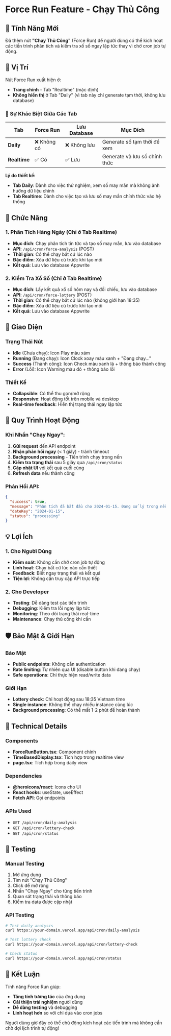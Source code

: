 # Force Run Feature - Chạy Thủ Công

## 🎯 Tính Năng Mới

Đã thêm nút **"Chạy Thủ Công"** (Force Run) để người dùng có thể kích hoạt các tiến trình phân tích và kiểm tra xổ số ngay lập tức thay vì chờ cron job tự động.

## 📍 Vị Trí

Nút Force Run xuất hiện ở:
- **Trang chính** - Tab "Realtime" (mặc định)
- **Không hiển thị** ở Tab "Daily" (vì tab này chỉ generate tạm thời, không lưu database)

### 🔄 Sự Khác Biệt Giữa Các Tab

| Tab | Force Run | Lưu Database | Mục Đích |
|-----|-----------|--------------|----------|
| **Daily** | ❌ Không có | ❌ Không lưu | Generate số tạm thời để xem |
| **Realtime** | ✅ Có | ✅ Lưu | Generate và lưu số chính thức |

**Lý do thiết kế:**
- **Tab Daily**: Dành cho việc thử nghiệm, xem số may mắn mà không ảnh hưởng dữ liệu chính
- **Tab Realtime**: Dành cho việc tạo và lưu số may mắn chính thức vào hệ thống

## 🔧 Chức Năng

### 1. Phân Tích Hàng Ngày (Chỉ ở Tab Realtime)
- **Mục đích**: Chạy phân tích tin tức và tạo số may mắn, lưu vào database
- **API**: `/api/cron/force-analysis` (POST)
- **Thời gian**: Có thể chạy bất cứ lúc nào
- **Đặc điểm**: Xóa dữ liệu cũ trước khi tạo mới
- **Kết quả**: Lưu vào database Appwrite

### 2. Kiểm Tra Xổ Số (Chỉ ở Tab Realtime)
- **Mục đích**: Lấy kết quả xổ số hôm nay và đối chiếu, lưu vào database
- **API**: `/api/cron/force-lottery` (POST)
- **Thời gian**: Có thể chạy bất cứ lúc nào (không giới hạn 18:35)
- **Đặc điểm**: Xóa dữ liệu cũ trước khi tạo mới
- **Kết quả**: Lưu vào database Appwrite

## 🎨 Giao Diện

### Trạng Thái Nút
- **Idle** (Chưa chạy): Icon Play màu xám
- **Running** (Đang chạy): Icon Clock xoay màu xanh + "Đang chạy..."
- **Success** (Thành công): Icon Check màu xanh lá + thông báo thành công
- **Error** (Lỗi): Icon Warning màu đỏ + thông báo lỗi

### Thiết Kế
- **Collapsible**: Có thể thu gọn/mở rộng
- **Responsive**: Hoạt động tốt trên mobile và desktop
- **Real-time feedback**: Hiển thị trạng thái ngay lập tức

## 🔄 Quy Trình Hoạt Động

### Khi Nhấn "Chạy Ngay":

1. **Gửi request** đến API endpoint
2. **Nhận phản hồi ngay** (< 1 giây) - tránh timeout
3. **Background processing** - Tiến trình chạy trong nền
4. **Kiểm tra trạng thái** sau 5 giây qua `/api/cron/status`
5. **Cập nhật UI** với kết quả cuối cùng
6. **Refresh data** nếu thành công

### Phản Hồi API:
```json
{
  "success": true,
  "message": "Phân tích đã bắt đầu cho 2024-01-15. Đang xử lý trong nền...",
  "dateKey": "2024-01-15",
  "status": "processing"
}
```

## 💡 Lợi Ích

### 1. Cho Người Dùng
- **Kiểm soát**: Không cần chờ cron job tự động
- **Linh hoạt**: Chạy bất cứ lúc nào cần thiết
- **Feedback**: Biết ngay trạng thái và kết quả
- **Tiện lợi**: Không cần truy cập API trực tiếp

### 2. Cho Developer
- **Testing**: Dễ dàng test các tiến trình
- **Debugging**: Kiểm tra lỗi ngay lập tức
- **Monitoring**: Theo dõi trạng thái real-time
- **Maintenance**: Chạy thủ công khi cần

## 🛡️ Bảo Mật & Giới Hạn

### Bảo Mật
- **Public endpoints**: Không cần authentication
- **Rate limiting**: Tự nhiên qua UI (disable button khi đang chạy)
- **Safe operations**: Chỉ thực hiện read/write data

### Giới Hạn
- **Lottery check**: Chỉ hoạt động sau 18:35 Vietnam time
- **Single instance**: Không thể chạy nhiều instance cùng lúc
- **Background processing**: Có thể mất 1-2 phút để hoàn thành

## 🔧 Technical Details

### Components
- **ForceRunButton.tsx**: Component chính
- **TimeBasedDisplay.tsx**: Tích hợp trong realtime view
- **page.tsx**: Tích hợp trong daily view

### Dependencies
- **@heroicons/react**: Icons cho UI
- **React hooks**: useState, useEffect
- **Fetch API**: Gọi endpoints

### APIs Used
- `GET /api/cron/daily-analysis`
- `GET /api/cron/lottery-check`
- `GET /api/cron/status`

## 🧪 Testing

### Manual Testing
1. Mở ứng dụng
2. Tìm nút "Chạy Thủ Công"
3. Click để mở rộng
4. Nhấn "Chạy Ngay" cho từng tiến trình
5. Quan sát trạng thái và thông báo
6. Kiểm tra data được cập nhật

### API Testing
```bash
# Test daily analysis
curl https://your-domain.vercel.app/api/cron/daily-analysis

# Test lottery check
curl https://your-domain.vercel.app/api/cron/lottery-check

# Check status
curl https://your-domain.vercel.app/api/cron/status
```

## 🎉 Kết Luận

Tính năng Force Run giúp:
- **Tăng tính tương tác** của ứng dụng
- **Cải thiện trải nghiệm** người dùng
- **Dễ dàng testing** và debugging
- **Linh hoạt hơn** so với chỉ dựa vào cron jobs

Người dùng giờ đây có thể chủ động kích hoạt các tiến trình mà không cần chờ đợi lịch trình tự động!
